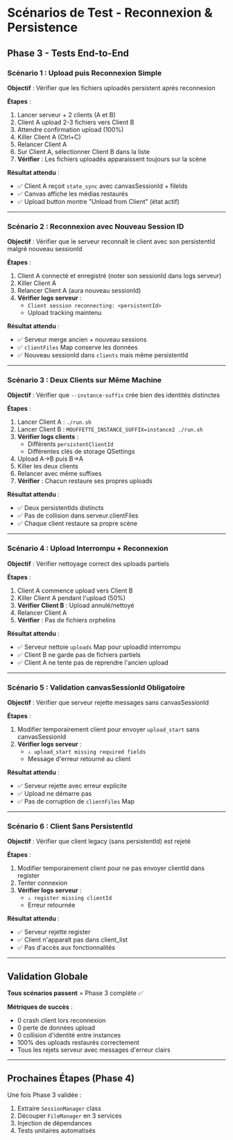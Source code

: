 # Scénarios de Test - Reconnexion & Persistence

## Phase 3 - Tests End-to-End

### Scénario 1 : Upload puis Reconnexion Simple
**Objectif** : Vérifier que les fichiers uploadés persistent après reconnexion

**Étapes** :
1. Lancer serveur + 2 clients (A et B)
2. Client A upload 2-3 fichiers vers Client B
3. Attendre confirmation upload (100%)
4. Killer Client A (Ctrl+C)
5. Relancer Client A
6. Sur Client A, sélectionner Client B dans la liste
7. **Vérifier** : Les fichiers uploadés apparaissent toujours sur la scène

**Résultat attendu** :
- ✅ Client A reçoit `state_sync` avec canvasSessionId + fileIds
- ✅ Canvas affiche les médias restaurés
- ✅ Upload button montre "Unload from Client" (état actif)

---

### Scénario 2 : Reconnexion avec Nouveau Session ID
**Objectif** : Vérifier que le serveur reconnaît le client avec son persistentId malgré nouveau sessionId

**Étapes** :
1. Client A connecté et enregistré (noter son sessionId dans logs serveur)
2. Killer Client A
3. Relancer Client A (aura nouveau sessionId)
4. **Vérifier logs serveur** : 
   - `Client session reconnecting: <persistentId>`
   - Upload tracking maintenu

**Résultat attendu** :
- ✅ Serveur merge ancien + nouveau sessions
- ✅ `clientFiles` Map conserve les données
- ✅ Nouveau sessionId dans `clients` mais même persistentId

---

### Scénario 3 : Deux Clients sur Même Machine
**Objectif** : Vérifier que `--instance-suffix` crée bien des identités distinctes

**Étapes** :
1. Lancer Client A : `./run.sh`
2. Lancer Client B : `MOUFFETTE_INSTANCE_SUFFIX=instance2 ./run.sh`
3. **Vérifier logs clients** : 
   - Différents `persistentClientId`
   - Différentes clés de storage QSettings
4. Upload A→B puis B→A
5. Killer les deux clients
6. Relancer avec même suffixes
7. **Vérifier** : Chacun restaure ses propres uploads

**Résultat attendu** :
- ✅ Deux persistentIds distincts
- ✅ Pas de collision dans serveur.clientFiles
- ✅ Chaque client restaure sa propre scène

---

### Scénario 4 : Upload Interrompu + Reconnexion
**Objectif** : Vérifier nettoyage correct des uploads partiels

**Étapes** :
1. Client A commence upload vers Client B
2. Killer Client A pendant l'upload (50%)
3. **Vérifier Client B** : Upload annulé/nettoyé
4. Relancer Client A
5. **Vérifier** : Pas de fichiers orphelins

**Résultat attendu** :
- ✅ Serveur nettoie `uploads` Map pour uploadId interrompu
- ✅ Client B ne garde pas de fichiers partiels
- ✅ Client A ne tente pas de reprendre l'ancien upload

---

### Scénario 5 : Validation canvasSessionId Obligatoire
**Objectif** : Vérifier que serveur rejette messages sans canvasSessionId

**Étapes** :
1. Modifier temporairement client pour envoyer `upload_start` sans canvasSessionId
2. **Vérifier logs serveur** : 
   - `⚠️ upload_start missing required fields`
   - Message d'erreur retourné au client

**Résultat attendu** :
- ✅ Serveur rejette avec erreur explicite
- ✅ Upload ne démarre pas
- ✅ Pas de corruption de `clientFiles` Map

---

### Scénario 6 : Client Sans PersistentId
**Objectif** : Vérifier que client legacy (sans persistentId) est rejeté

**Étapes** :
1. Modifier temporairement client pour ne pas envoyer clientId dans register
2. Tenter connexion
3. **Vérifier logs serveur** :
   - `⚠️ register missing clientId`
   - Erreur retournée

**Résultat attendu** :
- ✅ Serveur rejette register
- ✅ Client n'apparaît pas dans client_list
- ✅ Pas d'accès aux fonctionnalités

---

## Validation Globale

**Tous scénarios passent** = Phase 3 complète ✅

**Métriques de succès** :
- 0 crash client lors reconnexion
- 0 perte de données upload
- 0 collision d'identité entre instances
- 100% des uploads restaurés correctement
- Tous les rejets serveur avec messages d'erreur clairs

---

## Prochaines Étapes (Phase 4)

Une fois Phase 3 validée :
1. Extraire `SessionManager` class
2. Découper `FileManager` en 3 services
3. Injection de dépendances
4. Tests unitaires automatisés
